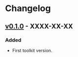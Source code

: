 # Changelog

## [v0.1.0] - XXXX-XX-XX

### Added

- First toolkit version.

[v0.1.0]: https://github.com/6G-SANDBOX/toolkit-installer/releases/tag/v0.1.0